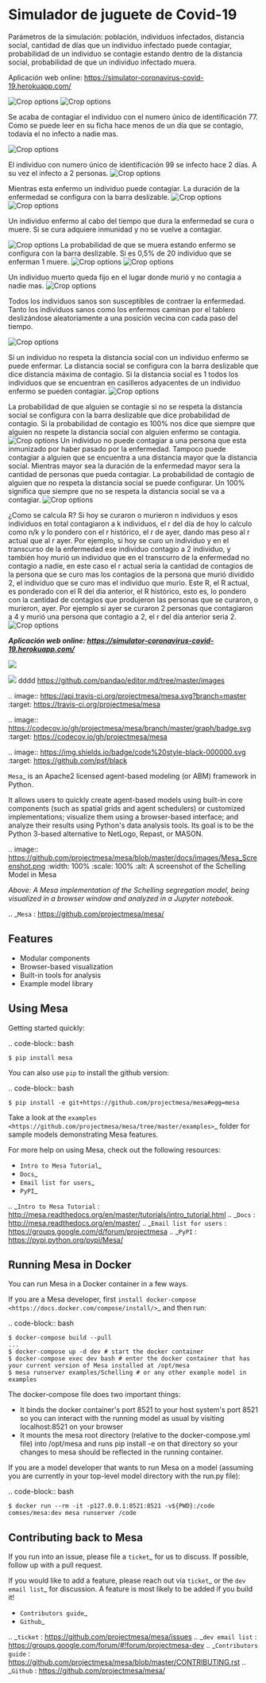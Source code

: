 Simulador de juguete de Covid-19
=========================================

Parámetros de la simulación: población, individuos infectados, distancia social, cantidad de días que un individuo infectado puede contagiar, probabilidad de un individuo se contagie estando dentro de la distancia social, probabilidad de que un individuo infectado muera.

Aplicación web online: 
https://simulator-coronavirus-covid-19.herokuapp.com/


![Crop options](https://github.com/marcoscravero2175/simulator-coronavirus-covid-19/blob/master/readme/image001.png)
![Crop options](https://github.com/marcoscravero2175/simulator-coronavirus-covid-19/blob/master/readme/image003.png)





Se acaba de contagiar el individuo con el numero único de identificación 77. Como se puede leer en su ficha hace menos de un día que se contagio, todavía el no infecto a nadie mas.

![Crop options](https://github.com/marcoscravero2175/simulator-coronavirus-covid-19/blob/master/readme/image005.png)


El individuo con numero único de identificación 99 se infecto hace 2 días. A su vez el infecto a 2 personas.
![Crop options](https://github.com/marcoscravero2175/simulator-coronavirus-covid-19/blob/master/readme/image007.png)

Mientras esta enfermo un individuo puede contagiar. La duración de la enfermedad se configura con la barra deslizable.
![Crop options](https://github.com/marcoscravero2175/simulator-coronavirus-covid-19/blob/master/readme/image009.png)
![Crop options](https://github.com/marcoscravero2175/simulator-coronavirus-covid-19/blob/master/readme/image0011.png)

Un individuo enfermo al cabo del tiempo que dura la enfermedad se cura o muere. Si se cura adquiere inmunidad y no se vuelve a contagiar.

![Crop options](https://github.com/marcoscravero2175/simulator-coronavirus-covid-19/blob/master/readme/image013.png)
La probabilidad de que se muera estando enfermo se configura con la barra deslizable. Si es 0,5% de 20 individuo que se enferman 1 muere.
![Crop options](https://github.com/marcoscravero2175/simulator-coronavirus-covid-19/blob/master/readme/image015.png)
![Crop options](https://github.com/marcoscravero2175/simulator-coronavirus-covid-19/blob/master/readme/image017.png)


Un individuo muerto queda fijo en el lugar donde murió y no contagia a nadie mas.
![Crop options](https://github.com/marcoscravero2175/simulator-coronavirus-covid-19/blob/master/readme/image019.png)

Todos los individuos sanos son susceptibles de contraer la enfermedad. Tanto los individuos sanos como los enfermos caminan por el tablero deslizándose aleatoriamente a una posición vecina con cada paso del tiempo.

![Crop options](https://github.com/marcoscravero2175/simulator-coronavirus-covid-19/blob/master/readme/image021.png)

Si un individuo no respeta la distancia social con un individuo enfermo se puede enfermar. La distancia social se configura con la barra deslizable que dice distancia máxima de contagio. Si la distancia social es 1 todos los individuos que se encuentran en casilleros adyacentes de un individuo enfermo se pueden contagiar.
![Crop options](https://github.com/marcoscravero2175/simulator-coronavirus-covid-19/blob/master/readme/image023.png)

La probabilidad de que alguien se contagie si no se respeta la distancia social se configura con la barra deslizable que dice probabilidad de contagio. Si la probabilidad de contagio es 100% nos dice que siempre que alguien no respete la distancia social con alguien enfermo se contagia.
![Crop options](https://github.com/marcoscravero2175/simulator-coronavirus-covid-19/blob/master/readme/image025.png)
Un individuo no puede contagiar a una persona que esta inmunizado por haber pasado por la enfermedad. Tampoco puede contagiar a alguien que se encuentra a una distancia mayor que la distancia social. Mientras mayor sea la duración de la enfermedad mayor sera la cantidad de personas que pueda contagiar. La probabilidad de contagio de alguien que no respeta la distancia social se puede configurar. Un 100% significa que siempre que no se respeta la distancia social se va a contagiar.
![Crop options](https://github.com/marcoscravero2175/simulator-coronavirus-covid-19/blob/master/readme/image027.png)

¿Como se calcula R? Si hoy se curaron o murieron n individuos y esos individuos en total contagiaron a k individuos, el r del día de hoy lo calculo como n/k y lo pondero con el r histórico, el r de ayer, dando mas peso al r actual que al r ayer. Por ejemplo, si hoy se curo un individuo y en el transcurso de la enfermedad ese individuo contagio a 2 individuo, y también hoy murió un individuo que en el transcurro de la enfermedad no contagio a nadie, en este caso el r actual seria la cantidad de contagios de la persona que se curo mas los contagios de la persona que murió dividido 2, el individuo que se curo mas el individuo que murio. Este R, el R actual, es ponderado con el R del dia anterior, el R histórico, esto es, lo pondero con la cantidad de contagios que produjeron las personas que se curaron, o murieron, ayer. Por ejemplo si ayer se curaron 2 personas que contagiaron a 4 y murió una persona que contagio a 2, el r del día anterior seria 2.
![Crop options](https://github.com/marcoscravero2175/simulator-coronavirus-covid-19/blob/master/readme/image029.png)

***Aplicación web online: 
https://simulator-coronavirus-covid-19.herokuapp.com/***



![](https://pandao.github.io/editor.md/images/logos/editormd-logo-180x180.png)


![](https://github.com/marcoscravero2175/simulator-coronavirus-covid-19/readme/image001.png)
dddd
https://github.com/pandao/editor.md/tree/master/images

.. image:: https://api.travis-ci.org/projectmesa/mesa.svg?branch=master
        :target: https://travis-ci.org/projectmesa/mesa

.. image:: https://codecov.io/gh/projectmesa/mesa/branch/master/graph/badge.svg
  :target: https://codecov.io/gh/projectmesa/mesa

.. image:: https://img.shields.io/badge/code%20style-black-000000.svg
    :target: https://github.com/psf/black

`Mesa`_ is an Apache2 licensed agent-based modeling (or ABM) framework in Python.

It allows users to quickly create agent-based models using built-in core components (such as spatial grids and agent schedulers) or customized implementations; visualize them using a browser-based interface; and analyze their results using Python's data analysis tools. Its goal is to be the Python 3-based alternative to NetLogo, Repast, or MASON.


.. image:: https://github.com/projectmesa/mesa/blob/master/docs/images/Mesa_Screenshot.png
   :width: 100%
   :scale: 100%
   :alt: A screenshot of the Schelling Model in Mesa

*Above: A Mesa implementation of the Schelling segregation model,
being visualized in a browser window and analyzed in a Jupyter
notebook.*

.. _`Mesa` : https://github.com/projectmesa/mesa/


Features
------------

* Modular components
* Browser-based visualization
* Built-in tools for analysis
* Example model library

Using Mesa
------------

Getting started quickly:

.. code-block:: bash

    $ pip install mesa

You can also use `pip` to install the github version:

.. code-block:: bash

    $ pip install -e git+https://github.com/projectmesa/mesa#egg=mesa

Take a look at the `examples <https://github.com/projectmesa/mesa/tree/master/examples>`_ folder for sample models demonstrating Mesa features.

For more help on using Mesa, check out the following resources:

* `Intro to Mesa Tutorial`_
* `Docs`_
* `Email list for users`_
* `PyPI`_

.. _`Intro to Mesa Tutorial` : http://mesa.readthedocs.org/en/master/tutorials/intro_tutorial.html
.. _`Docs` : http://mesa.readthedocs.org/en/master/
.. _`Email list for users` : https://groups.google.com/d/forum/projectmesa
.. _`PyPI` : https://pypi.python.org/pypi/Mesa/

Running Mesa in Docker
------------------------

You can run Mesa in a Docker container in a few ways.

If you are a Mesa developer, first `install docker-compose <https://docs.docker.com/compose/install/>`_ and then run:

.. code-block:: bash

    $ docker-compose build --pull
    ...
    $ docker-compose up -d dev # start the docker container
    $ docker-compose exec dev bash # enter the docker container that has your current version of Mesa installed at /opt/mesa
    $ mesa runserver examples/Schelling # or any other example model in examples


The docker-compose file does two important things:

* It binds the docker container's port 8521 to your host system's port 8521 so you can interact with the running model as usual by visiting localhost:8521 on your browser
* It mounts the mesa root directory (relative to the docker-compose.yml file) into /opt/mesa and runs pip install -e on that directory so your changes to mesa should be reflected in the running container.


If you are a model developer that wants to run Mesa on a model (assuming you are currently in your top-level model
directory with the run.py file):

.. code-block:: bash

    $ docker run --rm -it -p127.0.0.1:8521:8521 -v${PWD}:/code comses/mesa:dev mesa runserver /code

Contributing back to Mesa
----------------------------

If you run into an issue, please file a `ticket`_ for us to discuss. If possible, follow up with a pull request.

If you would like to add a feature, please reach out via `ticket`_ or the `dev email list`_ for discussion. A feature is most likely to be added if you build it!

* `Contributors guide`_
* `Github`_

.. _`ticket` : https://github.com/projectmesa/mesa/issues
.. _`dev email list` : https://groups.google.com/forum/#!forum/projectmesa-dev
.. _`Contributors guide` : https://github.com/projectmesa/mesa/blob/master/CONTRIBUTING.rst
.. _`Github` : https://github.com/projectmesa/mesa/
